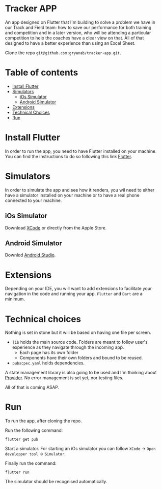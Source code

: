 # Tracker APP

An app designed on Flutter that I'm building to solve a problem we have in our Track and Field team: how to save our performance for both training and competition and in a later version, who will be attending a particular competition to help the coaches have a clear view on that. All of that designed to have a better experience than using an Excel Sheet.

Clone the repo `git@github.com:gryanab/tracker-app.git`.

# Table of contents

- [Install Flutter](#install-flutter)
- [Simulators](#simulators)
  - [iOs Simulator](#iOs-simulator)
  - [Android Simulator](#android-simulator)
- [Extensions](#extensions)
- [Technical Choices](#technical-choices)
- [Run](#run)

# Install Flutter

In order to run the app, you need to have Flutter installed on your machine. You can find the instructions to do so following this link [Flutter](https://flutter.dev/get-started/).

# Simulators

In order to simulate the app and see how it renders, you wil need to either have a simulator installed on your machine or to have a real phone connected to your machine.

## iOs Simulator

Download [XCode](https://apps.apple.com/fr/app/xcode/id497799835?mt=12) or directly from the Apple Store.

## Android Simulator

Downlod [Android Studio](https://developer.android.com/studio).

# Extensions

Depending on your IDE, you will want to add extensions to facilitate your navigation in the code and running your app. `Flutter` and `Dart` are a minimum.

# Technical choices

Nothing is set in stone but it will be based on having one file per screen.

- `lib` holds the main source code. Folders are meant to follow user's experience as they navigate through the incoming app.
  - Each page has its own folder
  - Components have their own folders and bound to be reused.
- `pubscpec.yaml` holds dependencies.

A state management library is also going to be used and I'm thinking about [Provider](https://pub.dev/packages/provider).
No error management is set yet, nor testing files.

All of that is coming ASAP.

# Run

To run the app, after cloning the repo.

Run the following command:

```
flutter get pub
```

Start a simulator. For starting an iOs simulator you can follow `XCode` -> `Open developper tool` -> `Simulator`.

Finally run the command:

```
flutter run
```

The simulator should be recognised automatically.
